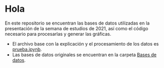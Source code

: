 # Hola

En este repositorio se encuentran las bases de datos utilizadas en la presentación de la semana de estudios de 2021, así como el código necesario para procesarlas y generar las gráficas.

* El archivo base con la explicación y el procesamiento de los datos es [prueba.ipynb](prueba.ipynb).
* Las bases de datos originales se encuentran en la carpeta [Bases de datos](Bases%20de%20datos).
